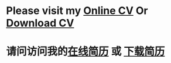 # Please visit my [Online CV](http://jerryzheng.me) Or [Download CV](https://raw.githubusercontent.com/RaGNaroK0301/RaGNaroK0301.github.io/master/resume/CV-JerryZheng.pdf)
# 请问访问我的[在线简历](http://jerryzheng.me) 或 [下载简历](https://raw.githubusercontent.com/RaGNaroK0301/RaGNaroK0301.github.io/master/resume/%E7%AE%80%E5%8E%86-%E9%83%91%E6%99%B4%E7%8F%91.pdf)
